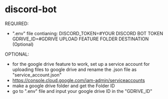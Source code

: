 ﻿# discord-bot

REQUIRED:
- ".env" file contianing:
  DISCORD_TOKEN=#YOUR DISCORD BOT TOKEN
  GDRIVE_ID=#GDRIVE UPLOAD FEATURE FOLDER DESTINATION (Optional)

OPTIONAL:
- for the google drive feature to work, set up a service account for uploading files to google drive and rename the .json file as "service_account.json"
- https://console.cloud.google.com/iam-admin/serviceaccounts
- make a google drive folder and get the Folder ID
- go to ".env" file and input your google drive ID in the "GDRIVE_ID"
